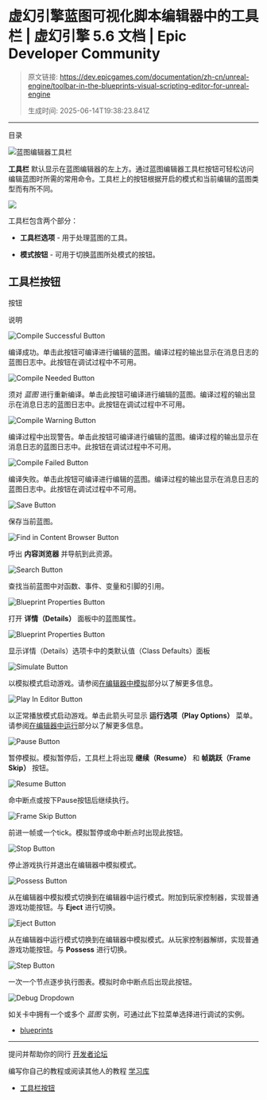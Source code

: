 # 虚幻引擎蓝图可视化脚本编辑器中的工具栏 | 虚幻引擎 5.6 文档 | Epic Developer Community

> 原文链接: https://dev.epicgames.com/documentation/zh-cn/unreal-engine/toolbar-in-the-blueprints-visual-scripting-editor-for-unreal-engine
> 
> 生成时间: 2025-06-14T19:38:23.841Z

---

目录

![蓝图编辑器工具栏](https://dev.epicgames.com/community/api/documentation/image/ea95c35d-c449-4fe6-9dde-eb8968b84172?resizing_type=fill&width=1920&height=335)

**工具栏** 默认显示在蓝图编辑器的左上方。通过蓝图编辑器工具栏按钮可轻松访问编辑蓝图时所需的常用命令。工具栏上的按钮根据开启的模式和当前编辑的蓝图类型而有所不同。

![](https://d1iv7db44yhgxn.cloudfront.net/documentation/images/9a7700a7-c10d-4ee2-b152-2cbb3e91d356/toolbarbp.png)

工具栏包含两个部分：

-   **工具栏选项** \- 用于处理蓝图的工具。
    
-   **模式按钮** - 可用于切换蓝图所处模式的按钮。
    

## 工具栏按钮

  

按钮

说明

![Compile Successful Button](https://d1iv7db44yhgxn.cloudfront.net/documentation/images/38be9999-0896-46cc-8fba-64863201f3b5/bp_compile_successful.png)

编译成功。单击此按钮可编译进行编辑的蓝图。编译过程的输出显示在消息日志的蓝图日志中。此按钮在调试过程中不可用。

![Compile Needed Button](https://d1iv7db44yhgxn.cloudfront.net/documentation/images/6c6b50a1-724b-4a37-8f99-c24cceef97f6/bp_needs_compile.png)

须对 *蓝图* 进行重新编译。单击此按钮可编译进行编辑的蓝图。编译过程的输出显示在消息日志的蓝图日志中。此按钮在调试过程中不可用。

![Compile Warning Button](https://d1iv7db44yhgxn.cloudfront.net/documentation/images/daf514cd-ffc9-4f77-8d86-0490339c4ef5/compile_warning.png)

编译过程中出现警告。单击此按钮可编译进行编辑的蓝图。编译过程的输出显示在消息日志的蓝图日志中。此按钮在调试过程中不可用。

![Compile Failed Button](https://d1iv7db44yhgxn.cloudfront.net/documentation/images/db417ed5-2ff4-4bac-9c5b-0cca206f7e27/compile_failed.png)

编译失败。单击此按钮可编译进行编辑的蓝图。编译过程的输出显示在消息日志的蓝图日志中。此按钮在调试过程中不可用。

![Save Button](https://d1iv7db44yhgxn.cloudfront.net/documentation/images/85025313-4eeb-49d0-8b93-58f2c49d80c6/bp_save.png)

保存当前蓝图。

![Find in Content Browser Button](https://d1iv7db44yhgxn.cloudfront.net/documentation/images/7014729c-d950-406e-a1fd-da93aa5e818b/bp_find_in_cb.png)

呼出 **内容浏览器** 并导航到此资源。

![Search Button](https://d1iv7db44yhgxn.cloudfront.net/documentation/images/1c043d49-2ec4-4239-9b2e-38377de173a1/bp_search.png)

查找当前蓝图中对函数、事件、变量和引脚的引用。

![Blueprint Properties Button](https://d1iv7db44yhgxn.cloudfront.net/documentation/images/7c7f3c16-66ed-4c1e-8c4f-7af61a61057c/bp_properties.png)

打开 **详情（Details）** 面板中的蓝图属性。

![Blueprint Properties Button](https://d1iv7db44yhgxn.cloudfront.net/documentation/images/3a4d3a93-e8a4-4320-9701-d45ae25f1472/defaults.png)

显示详情（Details）选项卡中的类默认值（Class Defaults）面板

![Simulate Button](https://d1iv7db44yhgxn.cloudfront.net/documentation/images/803b9090-1a13-4328-b82c-770ca2594dd4/bp_simulate.png)

以模拟模式启动游戏。请参阅[在编辑器中模拟](/documentation/zh-cn/unreal-engine/in-editor-testing-play-and-simulate-in-unreal-engine#%E5%9C%A8%E7%BC%96%E8%BE%91%E5%99%A8%E4%B8%AD%E6%A8%A1%E6%8B%9F)部分以了解更多信息。

![Play In Editor Button](https://d1iv7db44yhgxn.cloudfront.net/documentation/images/d32c96e6-7567-4713-acc8-fe7643b3812c/bp_play_in.png)

以正常播放模式启动游戏。单击此箭头可显示 **运行选项（Play Options）** 菜单。请参阅[在编辑器中运行](/documentation/zh-cn/unreal-engine/in-editor-testing-play-and-simulate-in-unreal-engine#%E5%9C%A8%E7%BC%96%E8%BE%91%E5%99%A8%E4%B8%AD%E8%BF%90%E8%A1%8C)部分以了解更多信息。

![Pause Button](https://d1iv7db44yhgxn.cloudfront.net/documentation/images/8e44fc75-341a-4c46-b442-0fc3f1a9273a/bp_pause.png)

暂停模拟。模拟暂停后，工具栏上将出现 **继续（Resume）** 和 **帧跳跃（Frame Skip）** 按钮。

![Resume Button](https://d1iv7db44yhgxn.cloudfront.net/documentation/images/6ef52806-7136-4fa7-96bd-f5cf55bcf823/bp_resume.png)

命中断点或按下Pause按钮后继续执行。

![Frame Skip Button](https://d1iv7db44yhgxn.cloudfront.net/documentation/images/3859771b-f598-477a-8fb1-26d1a3d72465/bp_frameskip.png)

前进一帧或一个tick。模拟暂停或命中断点时出现此按钮。

![Stop Button](https://d1iv7db44yhgxn.cloudfront.net/documentation/images/41c924bd-93ea-4937-aa12-fc87d0ec791a/bp_stop.png)

停止游戏执行并退出在编辑器中模拟模式。

![Possess Button](https://d1iv7db44yhgxn.cloudfront.net/documentation/images/c245b7c5-f847-4c3d-b56e-b1bd4f159879/bp_possess.png)

从在编辑器中模拟模式切换到在编辑器中运行模式。附加到玩家控制器，实现普通游戏功能按钮。与 **Eject** 进行切换。

![Eject Button](https://d1iv7db44yhgxn.cloudfront.net/documentation/images/d3239628-f5cf-4464-9628-32cf54d6e91b/bp_eject.png)

从在编辑器中运行模式切换到在编辑器中模拟模式。从玩家控制器解绑，实现普通游戏功能按钮。与 **Possess** 进行切换。

![Step Button](https://d1iv7db44yhgxn.cloudfront.net/documentation/images/20074184-a72b-48a1-b844-b8845f7c19e7/bp_step.png)

一次一个节点逐步执行图表。模拟时命中断点后出现此按钮。

![Debug Dropdown](https://d1iv7db44yhgxn.cloudfront.net/documentation/images/0ff47176-e66f-493a-9462-e47e002b878e/bp_debug_dropdown.png)

如关卡中拥有一个或多个 *蓝图* 实例，可通过此下拉菜单选择进行调试的实例。

-   [blueprints](https://dev.epicgames.com/community/search?query=blueprints)

* * *

提问并帮助你的同行 [开发者论坛](https://forums.unrealengine.com/categories?tag=unreal-engine)

编写你自己的教程或阅读其他人的教程 [学习库](https://dev.epicgames.com/community/unreal-engine/learning)

-   [工具栏按钮](/documentation/zh-cn/unreal-engine/toolbar-in-the-blueprints-visual-scripting-editor-for-unreal-engine#%E5%B7%A5%E5%85%B7%E6%A0%8F%E6%8C%89%E9%92%AE)